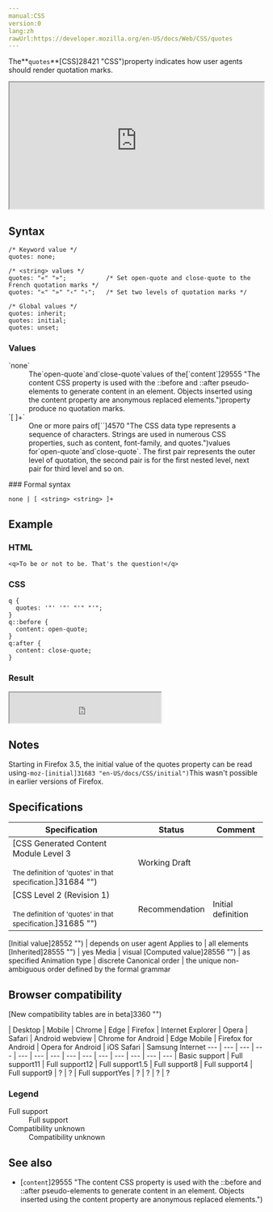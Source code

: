 ```yaml
---
manual:CSS
version:0
lang:zh
rawUrl:https://developer.mozilla.org/en-US/docs/Web/CSS/quotes
---
```






The**`quotes`**[CSS]28421 "CSS")property indicates how user agents should render quotation marks.

<iframe src='https://interactive-examples.mdn.mozilla.net/pages/css/quotes.html' width='100%' height='250'></iframe>

## Syntax<a name="Syntax"></a>

```
/* Keyword value */
quotes: none;

/* <string> values */
quotes: "«" "»";           /* Set open-quote and close-quote to the French quotation marks */
quotes: "«" "»" "‹" "›";   /* Set two levels of quotation marks */

/* Global values */
quotes: inherit;
quotes: initial;
quotes: unset;
```

### Values<a name="Values"></a>
<dl><dt id=''>`none`</dt><dd>The`open-quote`and`close-quote`values of the[`content`]29555 "The content CSS property is used with the ::before and ::after pseudo-elements to generate content in an element. Objects inserted using the content property are anonymous replaced elements.")property produce no quotation marks.</dd><dt id=''>`[<string> <string>]+`</dt><dd>One or more pairs of[`<string>`]4570 "The <string> CSS data type represents a sequence of characters. Strings are used in numerous CSS properties, such as content, font-family, and quotes.")values for`open-quote`and`close-quote`. The first pair represents the outer level of quotation, the second pair is for the first nested level, next pair for third level and so on.</dd></dl>
### Formal syntax<a name="Formal_syntax"></a>

```
none | [ <string> <string> ]+
```

## Example<a name="Example"></a>

### HTML<a name="HTML"></a>

```
<q>To be or not to be. That's the question!</q>
```

### CSS<a name="CSS"></a>

```
q {
  quotes: '"' '"' "'" "'";
}
q::before {
  content: open-quote;
}
q:after {
  content: close-quote;
}
```

### Result<a name="Result"></a>


<iframe src='https://mdn.mozillademos.org/en-US/docs/Web/CSS/quotes$samples/Example?revision=1384570' width='300' height='60'></iframe>



## Notes<a name="Notes"></a>


Starting in Firefox 3.5, the initial value of the quotes property can be read using`-moz-[initial]31683 "en-US/docs/CSS/initial")`This wasn&#39;t possible in earlier versions of Firefox.


## Specifications<a name="Specifications"></a>

Specification | Status | Comment 
 ---  |  ---  |  ---  | 
[CSS Generated Content Module Level 3<br></br><small>The definition of &#39;quotes&#39; in that specification.</small>]31684 "") | Working Draft |  
[CSS Level 2 (Revision 1)<br></br><small>The definition of &#39;quotes&#39; in that specification.</small>]31685 "") | Recommendation | Initial definition 


[Initial value]28552 "") | depends on user agent 
Applies to | all elements 
[Inherited]28555 "") | yes 
Media | visual 
[Computed value]28556 "") | as specified 
Animation type | discrete 
Canonical order | the unique non-ambiguous order defined by the formal grammar 


## Browser compatibility<a name="Browser_Compatibility"></a>
[New compatibility tables are in beta<i></i>]3360 "")

 | <abbr>Desktop<i></i></abbr> | <abbr>Mobile<i></i></abbr> 
 | <abbr>Chrome<i></i></abbr> | <abbr>Edge<i></i></abbr> | <abbr>Firefox<i></i></abbr> | <abbr>Internet Explorer<i></i></abbr> | <abbr>Opera<i></i></abbr> | <abbr>Safari<i></i></abbr> | <abbr>Android webview<i></i></abbr> | <abbr>Chrome for Android<i></i></abbr> | <abbr>Edge Mobile<i></i></abbr> | <abbr>Firefox for Android<i></i></abbr> | <abbr>Opera for Android<i></i></abbr> | <abbr>iOS Safari<i></i></abbr> | <abbr>Samsung Internet<i></i></abbr> 
 ---  |  ---  |  ---  |  ---  |  ---  |  ---  |  ---  |  ---  |  ---  |  ---  |  ---  |  ---  |  ---  |  ---  | 
Basic support | <abbr>Full support</abbr>11 | <abbr>Full support</abbr>12 | <abbr>Full support</abbr>1.5 | <abbr>Full support</abbr>8 | <abbr>Full support</abbr>4 | <abbr>Full support</abbr>9 | <abbr>?</abbr> | <abbr>?</abbr> | <abbr>Full support</abbr>Yes | <abbr>?</abbr> | <abbr>?</abbr> | <abbr>?</abbr> | <abbr>?</abbr> 


### Legend<a name="Legend"></a>
<dl><dt id=''><abbr>Full support</abbr></dt><dd>Full support</dd><dt id=''><abbr>Compatibility unknown</abbr></dt><dd>Compatibility unknown</dd></dl>

## See also<a name="See_also"></a>

* [`content`]29555 "The content CSS property is used with the ::before and ::after pseudo-elements to generate content in an element. Objects inserted using the content property are anonymous replaced elements.")



